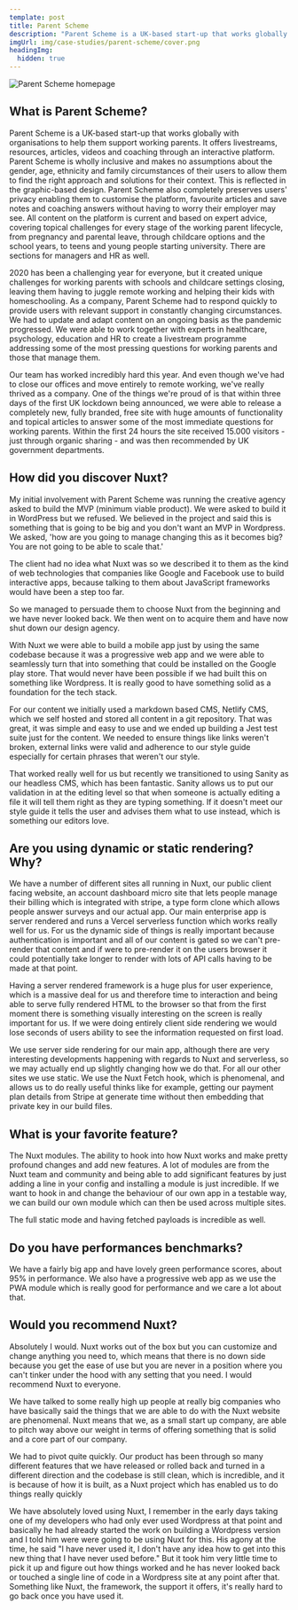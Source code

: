 ```yaml
---
template: post
title: Parent Scheme
description: "Parent Scheme is a UK-based start-up that works globally with organisations to help them support working parents. It offers livestreams, resources, articles, videos and coaching through an interactive platform."
imgUrl: img/case-studies/parent-scheme/cover.png
headingImg:
  hidden: true
---
```


![Parent Scheme homepage](img/case-studies/parent-scheme/main.png)

## What is Parent Scheme?

Parent Scheme is a UK-based start-up that works globally with organisations to help them support working parents. It offers livestreams, resources, articles, videos and coaching through an interactive platform. Parent Scheme is wholly inclusive and makes no assumptions about the gender, age, ethnicity and family circumstances of their users to allow them to find the right approach and solutions for their context. This is reflected in the graphic-based design. Parent Scheme also completely preserves users' privacy enabling them to customise the platform, favourite articles and save notes and coaching answers without having to worry their employer may see. All content on the platform is current and based on expert advice, covering topical challenges for every stage of the working parent lifecycle, from pregnancy and parental leave, through childcare options and the school years, to teens and young people starting university. There are sections for managers and HR as well. 

2020 has been a challenging year for everyone, but it created unique challenges for working parents with schools and childcare settings closing, leaving them having to juggle remote working and helping their kids with homeschooling. As a company, Parent Scheme had to respond quickly to provide users with relevant support in constantly changing circumstances. We had to update and adapt content on an ongoing basis as the pandemic progressed. We were able to work together with experts in healthcare, psychology, education and HR to create a livestream programme addressing some of the most pressing questions for working parents and those that manage them.

Our team has worked incredibly hard this year. And even though we've had to close our offices and move entirely to remote working, we've really thrived as a company. One of the things we're proud of is that within three days of the first UK lockdown being announced, we were able to release a completely new, fully branded, free site with huge amounts of functionality and topical articles to answer some of the most immediate questions for working parents. Within the first 24 hours the site received 15.000 visitors - just through organic sharing - and was then recommended by UK government departments.

## How did you discover Nuxt?

My initial involvement with Parent Scheme was running the creative agency asked to build the MVP (minimum viable product). We were asked to build it in WordPress but we refused. We believed in the project and said this is something that is going to be big and you don't want an MVP in Wordpress. We asked, 'how are you going to manage changing this as it becomes big? You are not going to be able to scale that.'  

The client had no idea what Nuxt was so we described it to them as the kind of web technologies that companies like Google and Facebook use to build interactive apps, because talking to them about JavaScript frameworks would have been a step too far. 

So we managed to persuade them to choose Nuxt from the beginning and we have never looked back. We then went on to acquire them and have now shut down our design agency. 

With Nuxt we were able to build a mobile app just by using the same codebase because it was a progressive web app and we were able to seamlessly turn that into something that could be installed on the Google play store. That would never have been possible if we had built this on something like Wordpress. It is really good to have something solid as a foundation for the tech stack.

For our content we initially used a markdown based CMS, Netlify CMS, which we self hosted and stored all content in a git repository. That was great, it was simple and easy to use and we ended up building a Jest test suite just for the content. We needed to ensure things like links weren't broken, external links were valid and adherence to our style guide especially for certain phrases that weren't our style. 

That worked really well for us but recently we transitioned to using Sanity as our headless CMS, which has been fantastic. Sanity allows us to put our validation in at the editing level so that when someone is actually editing a file it will tell them right as they are typing something. If it doesn't meet our style guide it tells the user and advises them what to use instead, which is something our editors love.

## Are you using dynamic or static rendering? Why?

We have a number of different sites all running in Nuxt, our public client facing website, an account dashboard micro site that lets people manage their billing which is integrated with stripe, a type form clone which allows people answer surveys and our actual app. Our main enterprise app is server rendered and runs a Vercel serverless function which works really well for us. For us the dynamic side of things is really important because authentication is important and all of our content is gated so we can't pre-render that content and if were to pre-render it on the users browser it could potentially take longer to render with lots of API calls having to be made at that point. 

Having a server rendered framework is a huge plus for user experience, which is a massive deal for us and therefore time to interaction and being able to serve fully rendered HTML to the browser so that from the first moment there is something visually interesting on the screen is really important for us. If we were doing entirely client side rendering we would lose seconds of users ability to see the information requested on first load.

We use server side rendering for our main app, although there are very interesting developments happening with regards to Nuxt and serverless, so we may actually end up slightly changing how we do that. For all our other sites we use static. We use the Nuxt Fetch hook, which is phenomenal, and allows us to do really useful thinks like for example, getting our payment plan details from Stripe at generate time without then embedding that private key in our build files.

## What is your favorite feature?

The Nuxt modules. The ability to hook into how Nuxt works and make pretty profound changes and add new features. A lot of modules are from the Nuxt team and community and being able to add significant features by just adding a line in your config and installing a module is just incredible. If we want to hook in and change the behaviour of our own app in a testable way, we can build our own module which can then be used across multiple sites. 

The full static mode and having fetched payloads is incredible as well.

## Do you have performances benchmarks?

We have a fairly big app and have lovely green performance scores, about 95% in performance. We also have a progressive web app as we use the PWA module which is really good for performance and we care a lot about that.

## Would you recommend Nuxt?

Absolutely I would. Nuxt works out of the box but you can customize and change anything you need to, which means that there is no down side because you get the ease of use but you are never in a position where you can't tinker under the hood with any setting that you need. I would recommend Nuxt to everyone. 

We have talked to some really high up people at really big companies who have basically said the things that we are able to do with the Nuxt website are phenomenal. Nuxt means that we, as a small start up company, are able to pitch way above our weight in terms of offering something that is solid and a core part of our company.

We had to pivot quite quickly. Our product has been through so many different features that we have released or rolled back and turned in a different direction and the codebase is still clean, which is incredible, and it is because of how it is built, as a Nuxt project which has enabled us to do things really quickly

We have absolutely loved using Nuxt, I remember in the early days taking one of my developers who had only ever used Wordpress at that point and basically he had already started the work on building a Wordpress version and I told him were were going to be using Nuxt for this. His agony at the time, he said "I have never used it, I don't have any idea how to get into this new thing that I have never used before." But it took him very little time to pick it up and figure out how things worked and he has never looked back or touched a single line of code in a Wordpress site at any point after that. Something like Nuxt, the framework, the support it offers, it's really hard to go back once you have used it.
